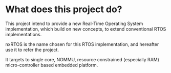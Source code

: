 # What does this project do?

This project intend to provide a new Real-Time Operating System implementation, which build on new concepts, to extend conventional RTOS implementations. 

nxRTOS is the name chosen for this RTOS implementation, and hereafter use it to refer the project.

It targets to single core, NOMMU, resource constrained (especially RAM) micro-controller based embedded platform. 


